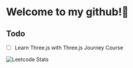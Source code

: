 # Welcome to my github!👋

## Todo
- [ ] Learn Three.js with Three.js Journey Course
  
![Leetcode Stats](https://leetcard.jacoblin.cool/insik-han?theme=unicorn)
